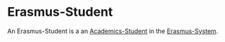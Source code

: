 # Erasmus-Student

An Erasmus-Student is a an [Academics-Student](600001.md) in the [Erasmus-System](141000003.md).